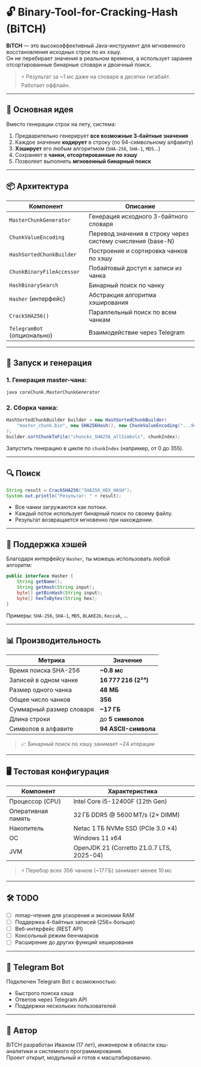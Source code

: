 # 🔓 Binary-Tool-for-Cracking-Hash (BiTCH)

**BiTCH** — это высокоэффективный Java-инструмент для мгновенного восстановления исходных строк по их хэшу.  
Он не перебирает значения в реальном времени, а использует заранее отсортированные бинарные словари и двоичный поиск.

> ⚡ Результат за ~1 мс даже на словаре в десятки гигабайт. Работает оффлайн.

---

## 🧠 Основная идея

Вместо генерации строк на лету, система:

1. Предварительно генерирует **все возможные 3-байтные значения**
2. Каждое значение **кодирует** в строку (по 94-символьному алфавиту)
3. **Хэширует** его любым алгоритмом (`SHA-256`, `SHA-1`, `MD5`…)
4. Сохраняет в **чанки, отсортированные по хэшу**
5. Позволяет выполнять **мгновенный бинарный поиск**

---

## 📦 Архитектура

| Компонент                    | Описание                                                      |
|------------------------------|---------------------------------------------------------------|
| `MasterChunkGenerator`       | Генерация исходного 3-байтного словаря                        |
| `ChunkValueEncoding`         | Перевод значения в строку через систему счисления (base-N)    |
| `HashSortedChunkBuilder`     | Построение и сортировка чанков по хэшу                        |
| `ChunkBinaryFileAccessor`    | Побайтовый доступ к записи из чанка                          |
| `HashBinarySearch`           | Бинарный поиск по чанку                                       |
| `Hasher` (интерфейс)         | Абстракция алгоритма хэширования                              |
| `CrackSHA256()`              | Параллельный поиск по всем чанкам                             |
| `TelegramBot` (опционально)  | Взаимодействие через Telegram                                 |

---

## 🔧 Запуск и генерация

### 1. Генерация master-чана:

```bash
java coreChunk.MasterChunkGenerator
```

### 2. Сборка чанка:

```java
HashSortedChunkBuilder builder = new HashSortedChunkBuilder(
    "master_chunk.bin", new SHA256Hash(), new ChunkValueEncoding("...94 symbols...")
);
builder.sortChunkToFile("chuncks_SHA256_allSimbols", chunkIndex);
```

Запустить генерацию в цикле по `chunkIndex` (например, от 0 до 355).

---

## 🔍 Поиск

```java
String result = CrackSHA256("SHA256_HEX_HASH");
System.out.println("Результат: " + result);
```

- Все чанки загружаются как потоки.
- Каждый поток использует бинарный поиск по своему файлу.
- Результат возвращается мгновенно при нахождении.

---

## 🔐 Поддержка хэшей

Благодаря интерфейсу `Hasher`, ты можешь использовать любой алгоритм:

```java
public interface Hasher {
    String getName();
    String getHash(String input);
    byte[] getBinHash(String input);
    byte[] hexToBytes(String hex);
}
```

Примеры: `SHA-256`, `SHA-1`, `MD5`, `BLAKE2b`, `Keccak`, …

---

## 📊 Производительность

| Метрика                         | Значение                         |
|----------------------------------|----------------------------------|
| Время поиска SHA-256            | **~0.8 мс**                      |
| Записей в одном чанке           | **16 777 216 (2²⁴)**             |
| Размер одного чанка             | **48 МБ**                        |
| Общее число чанков              | **356**                          |
| Суммарный размер словаря        | **~17 ГБ**                       |
| Длина строки                    | до **5 символов**                |
| Символов в алфавите             | **94 ASCII-символа**             |

> 📈 Бинарный поиск по хэшу занимает ~24 итерации

---

## 🖥️ Тестовая конфигурация

| Компонент          | Характеристика                            |
|--------------------|-------------------------------------------|
| Процессор (CPU)    | Intel Core i5-12400F (12th Gen)           |
| Оперативная память | 32 ГБ DDR5 @ 5600 MT/s (2× DIMM)           |
| Накопитель         | Netac 1 ТБ NVMe SSD (PCIe 3.0 ×4)         |
| ОС                 | Windows 11 x64                            |
| JVM                | OpenJDK 21 (Corretto 21.0.7 LTS, 2025-04) |

> ⚡ Перебор всех 356 чанков (~17 ГБ) занимает менее 10 мс

---

## 🛠️ TODO

- [ ] mmap-чтение для ускорения и экономии RAM
- [ ] Поддержка 4-байтных записей (256× больше)
- [ ] Веб-интерфейс (REST API)
- [ ] Консольный режим бенчмарков
- [ ] Расширение до других функций хеширования

---

## 🤖 Telegram Bot

Подключен Telegram Bot с возможностью:

- Быстрого поиска хэша
- Ответов через Telegram API
- Поддержки нескольких пользователей

---

## 👤 Автор

BiTCH разработан Иваном (17 лет), инженером в области хэш-аналитики и системного программирования.  
Проект открыт, модульный и готов к масштабированию.
